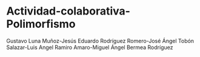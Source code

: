 # Actividad-colaborativa-Polimorfismo
Gustavo Luna Muñoz-Jesús Eduardo Rodríguez Romero-José Ángel Tobón Salazar-Luis Angel Ramiro Amaro-Miguel Ángel Bermea Rodríguez
